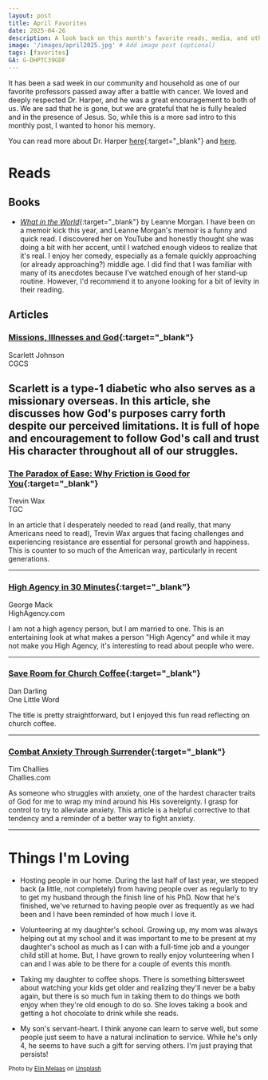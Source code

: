 ```yaml
---
layout: post
title: April Favorites
date: 2025-04-26
description: A look back on this month's favorite reads, media, and other moments. 
image: '/images/april2025.jpg' # Add image post (optional)
tags: [favorites]
GA: G-DHPTC39GDF
---
```

It has been a sad week in our community and household as one of our favorite professors passed away after a battle with cancer. We loved and deeply respected Dr. Harper, and he was a great encouragement to both of us. We are sad that he is gone, but we are grateful that he is fully healed and in the presence of Jesus. So, while this is a more sad intro to this monthly post, I wanted to honor his memory. 

You can read more about Dr. Harper [here](https://www.sebts.edu/news-and-events/headlines/2025/04/respected-scholar-and-professor-of-baptist-studies-keith-harper-passes-away/){:target="_blank"} and [here](https://www.sebts.edu/news-and-events/headlines/2024/08/baptist-history-professor-dr-keith-harper-retires-after-28-years-of-service/?__readwiseLocation=).

# Reads

## Books

- [*What in the World*](https://amzn.to/4iA6roL){:target="_blank"} by Leanne Morgan. I have been on a memoir kick this year, and Leanne Morgan's memoir is a funny and quick read. I discovered her on YouTube and honestly thought she was doing a bit with her accent, until I watched enough videos to realize that it's real. I enjoy her comedy, especially as a female quickly approaching (or already approaching?) middle age. I did find that I was familiar with many of its anecdotes because I've watched enough of her stand-up routine. However, I'd recommend it to anyone looking for a bit of levity in their reading. 

## Articles

### [Missions, Illnesses and God](https://www.thecgcs.org/resources/post/missions-illnesses-and-god/?__readwiseLocation=){:target="_blank"}
Scarlett Johnson
<br> CGCS

Scarlett is a type-1 diabetic who also serves as a missionary overseas. In this article, she discusses how God's purposes carry forth despite our perceived limitations. It is full of hope and encouragement to follow God's call and trust His character throughout all of our struggles.
---

### [The Paradox of Ease: Why Friction is Good for You](https://www.thegospelcoalition.org/blogs/trevin-wax/paradox-ease/?__readwiseLocation){:target="_blank"}
Trevin Wax
<br>TGC

In an article that I desperately needed to read (and really, that many Americans need to read), Trevin Wax argues that facing challenges and experiencing resistance are essential for personal growth and happiness. This is counter to so much of the American way, particularly in recent generations. 

---

### [High Agency in 30 Minutes](https://www.highagency.com/?__readwiseLocation=){:target="_blank"}
George Mack
<br>HighAgency.com

I am not a high agency person, but I am married to one. This is an entertaining look at what makes a person "High Agency" and while it may not make you High Agency, it's interesting to read about people who were.

---

### [Save Room for Church Coffee](hhttps://dandarling.substack.com/p/save-room-for-church-coffee?utm_campaign=posts-open-in-app&triedRedirect=true&__readwiseLocation=){:target="_blank"}
Dan Darling
<br>One Little Word

The title is pretty straightforward, but I enjoyed this fun read reflecting on church coffee.

---

### [Combat Anxiety Through Surrender](https://www.challies.com/articles/combat-anxiety-through-surrender/?__readwiseLocation=){:target="_blank"}
Tim Challies
<br>Challies.com

As someone who struggles with anxiety, one of the hardest character traits of God for me to wrap my mind around his His sovereignty. I grasp for control to try to alleviate anxiety. This article is a helpful corrective to that tendency and a reminder of a better way to fight anxiety.

---

# Things I'm Loving

- Hosting people in our home. During the last half of last year, we stepped back (a little, not completely) from having people over as regularly to try to get my husband through the finish line of his PhD. Now that he's finished, we've returned to having people over as frequently as we had been and I have been reminded of how much I love it.

- Volunteering at my daughter's school. Growing up, my mom was always helping out at my school and it was important to me to be present at my daughter's school as much as I can with a full-time job and a younger child still at home. But, I have grown to really enjoy volunteering when I can and I was able to be there for a couple of events this month.

- Taking my daughter to coffee shops. There is something bittersweet about watching your kids get older and realizing they'll never be a baby again, but there is so much fun in taking them to do things we both enjoy when they're old enough to do so. She loves taking a book and getting a hot chocolate to drink while she reads.

- My son's servant-heart. I think anyone can learn to serve well, but some people just seem to have a natural inclination to service. While he's only 4, he seems to have such a gift for serving others. I'm just praying that persists!   

<sub>Photo by <a href="https://unsplash.com/@elin_mel?utm_content=creditCopyText&utm_medium=referral&utm_source=unsplash">Elin Melaas</a> on <a href="https://unsplash.com/photos/a-cup-of-coffee-next-to-an-open-book-pUk5lhLyHTg?utm_content=creditCopyText&utm_medium=referral&utm_source=unsplash">Unsplash</a></sub>